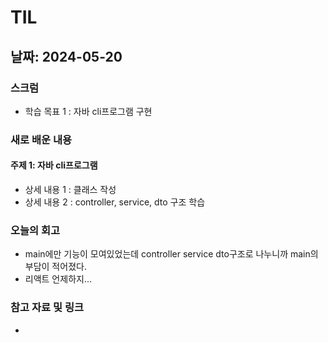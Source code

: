 # TIL

## 날짜: 2024-05-20

### 스크럼
- 학습 목표 1 : 자바 cli프로그램 구현


### 새로 배운 내용
#### 주제 1: 자바 cli프로그램
- 상세 내용 1 : 클래스 작성
- 상세 내용 2 : controller, service, dto 구조 학습

### 오늘의 회고
- main에만 기능이 모여있었는데 controller service dto구조로 나누니까 main의 부담이 적어졌다.
- 리액트 언제하지...

### 참고 자료 및 링크
- 

